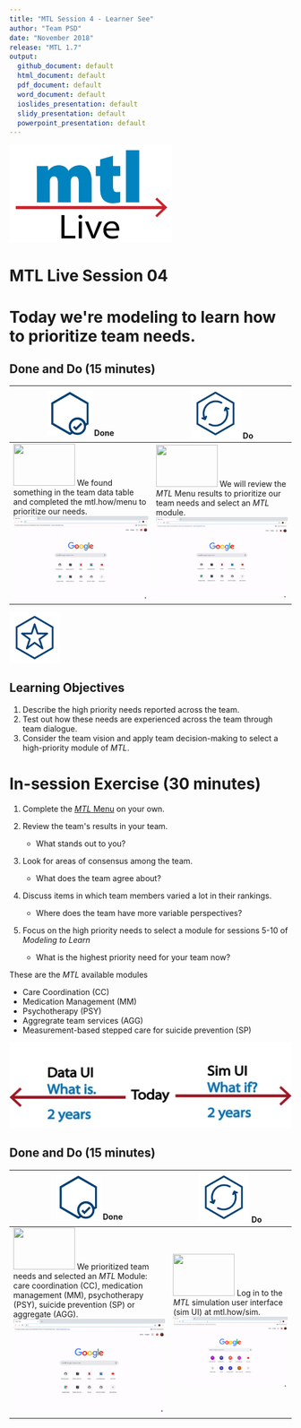 ```yaml
---
title: "MTL Session 4 - Learner See"
author: "Team PSD"
date: "November 2018"
release: "MTL 1.7"
output: 
  github_document: default
  html_document: default
  pdf_document: default
  word_document: default
  ioslides_presentation: default
  slidy_presentation: default
  powerpoint_presentation: default
---
```


[<img src = "https://github.com/lzim/teampsd/blob/master/resources/logos/mtl_live_sq_sm.png"
     height = "175" width = "290">](#.)  

# MTL Live Session 04

# Today we're modeling to learn how to prioritize team needs.

## Done and Do (15 minutes)
<!-- Do/Done Tables -->
| [<img src = "https://github.com/lzim/teampsd/blob/master/resources/icons/done.png" height = "80" width = "80">](#.) **Done** | [<img src = "https://github.com/lzim/teampsd/blob/master/resources/icons/do.png" height = "90" width = "90">](#.) **Do** |
| --- | --- | 
|[<img src = "https://raw.githubusercontent.com/lzim/teampsd/master/resources/logos/mtl_how_menu.png" height = "75" width = "110">](http://mtl.how/menu) We found something in the team data table and completed the mtl.how/menu to prioritize our needs. [![](https://raw.githubusercontent.com/lzim/teampsd/master/resources/gifs/mtl_1.7/mtl_menu.gif)](#.)| [<img src = "https://raw.githubusercontent.com/lzim/teampsd/master/resources/logos/mtl_how_menu.png" height = "75" width = "110">](http://mtl.how/menu) We will review the _MTL_ Menu results to prioritize our team needs and select an _MTL_ module. [![](https://raw.githubusercontent.com/lzim/teampsd/master/resources/gifs/mtl_1.7/mtl_menu.gif)](#.)| 

<!-- Learning Objectives Icon --> 
[<img src = "https://github.com/lzim/teampsd/blob/master/resources/icons/learning_objectives.png" height = "90" width = "90" style ="display: inline-block"/>](#.)

## Learning Objectives

1. Describe the high priority needs reported across the team.
2. Test out how these needs are experienced across the team through team dialogue.
3. Consider the team vision and apply team decision-making to select a high-priority module of *MTL*.

# In-session Exercise (30 minutes)

1. Complete the [*MTL* Menu](https://mtl.how/menu) on your own.

2. Review the team's results in your team. 
    + What stands out to you?

3. Look for areas of consensus among the team. 
    + What does the team agree about?

4. Discuss items in which team members varied a lot in their rankings. 
    + Where does the team have more variable perspectives?

5. Focus on the high priority needs to select a module for sessions 5-10 of *Modeling to Learn*
    + What is the highest priority need for your team now?

These are the *MTL* available modules
- Care Coordination (CC)
- Medication Management (MM)
- Psychotherapy (PSY)
- Aggregrate team services (AGG)
- Measurement-based stepped care for suicide prevention (SP)

[<img src = "https://raw.githubusercontent.com/lzim/teampsd/master/resources/illustrations/data_ui_sim_ui.png">](#.)

## Done and Do (15 minutes)
<!-- Do/Done Tables -->
| [<img src = "https://github.com/lzim/teampsd/blob/master/resources/icons/done.png" height = "80" width = "80">](#.) **Done** | [<img src = "https://github.com/lzim/teampsd/blob/master/resources/icons/do.png" height = "90" width = "90">](#.) **Do** |
| --- | --- | 
| [<img src = "https://raw.githubusercontent.com/lzim/teampsd/master/resources/logos/mtl_how_menu.png" height = "75" width = "110">](http://mtl.how/menu) We prioritized team needs and selected an _MTL_ Module: care coordination (CC), medication management (MM), psychotherapy (PSY), suicide prevention (SP) or aggregate (AGG). [![](https://raw.githubusercontent.com/lzim/teampsd/master/resources/gifs/mtl_1.7/mtl_menu.gif)](#.)| [<img src = "https://raw.githubusercontent.com/lzim/teampsd/master/resources/logos/mtl_how_data_sm.png" height = "75" width = "110">](http://mtl.how/data) Log in to the _MTL_ simulation user interface (sim UI) at mtl.how/sim. [![](https://raw.githubusercontent.com/lzim/teampsd/master/resources/gifs/mtl_1.7/sim_ui_1.gif)](#.)| 

